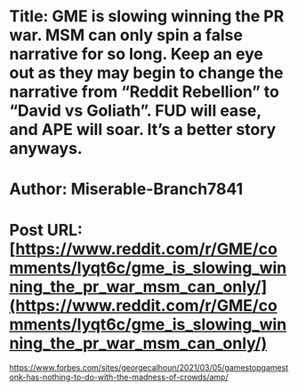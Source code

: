 # Title: GME is slowing winning the PR war. MSM can only spin a false narrative for so long. Keep an eye out as they may begin to change the narrative from “Reddit Rebellion” to “David vs Goliath”. FUD will ease, and APE will soar. It’s a better story anyways.
# Author: Miserable-Branch7841
# Post URL: [https://www.reddit.com/r/GME/comments/lyqt6c/gme_is_slowing_winning_the_pr_war_msm_can_only/](https://www.reddit.com/r/GME/comments/lyqt6c/gme_is_slowing_winning_the_pr_war_msm_can_only/)


https://www.forbes.com/sites/georgecalhoun/2021/03/05/gamestopgamestonk-has-nothing-to-do-with-the-madness-of-crowds/amp/